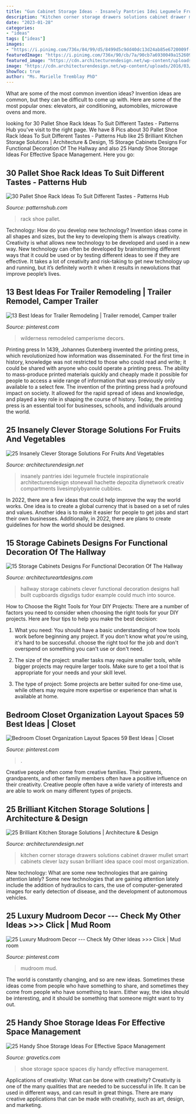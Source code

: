 ```yaml
---
title: "Gun Cabinet Storage Ideas - Insanely Pantries Idei Legumele Fructele Inspirationale Architecturendesign Stonewall Hachette Depozita Diynetwork Creativ Compartments Livesimplybyannie Cubbies"
description: "Kitchen corner storage drawers solutions cabinet drawer mullet smart cabinets clever lazy susan brilliant idea space cool most organization"
date: "2023-01-28"
categories:
- "ideas"
tags: ["ideas"]
images:
- "https://i.pinimg.com/736x/84/99/d5/8499d5c9dd40dc13d24ab85e6720009f--mudrooms-with-laundry-laundry-rooms.jpg"
featuredImage: "https://i.pinimg.com/736x/90/cb/7a/90cb7a6930049a15260928a95891b6c9.jpg"
featured_image: "https://cdn.architecturendesign.net/wp-content/uploads/2016/03/AD-Insanely-Clever-Storage-Solutions-For-Furits-And-Vegetables-20.jpeg"
image: "https://cdn.architecturendesign.net/wp-content/uploads/2016/03/AD-Insanely-Clever-Storage-Solutions-For-Furits-And-Vegetables-20.jpeg"
ShowToc: true
author: "Ms. Marielle Tremblay PhD"
---
```



What are some of the most common invention ideas?
Invention ideas are common, but they can be difficult to come up with. Here are some of the most popular ones: elevators, air conditioning, automobiles, microwave ovens and more.

	

		
looking for 30 Pallet Shoe Rack Ideas To Suit Different Tastes - Patterns Hub you've visit to the right page. We have 8 Pics about 30 Pallet Shoe Rack Ideas To Suit Different Tastes - Patterns Hub like 25 Brilliant Kitchen Storage Solutions | Architecture &amp; Design, 15 Storage Cabinets Designs For Functional Decoration Of The Hallway and also 25 Handy Shoe Storage Ideas For Effective Space Management. Here you go:
		
    
## 30 Pallet Shoe Rack Ideas To Suit Different Tastes - Patterns Hub

<img loading=lazy src="https://patternshub.com/wp-content/uploads/2016/11/Pallet-shoe-rack-wall.jpg" onerror="this.onerror=null;this.src='https://tse3.mm.bing.net/th?id=OIP.qxyuwPAL4PpCaahdN3EDbwHaJ3&amp;pid=15.1';" alt="30 Pallet Shoe Rack Ideas To Suit Different Tastes - Patterns Hub">

_Source: patternshub.com_

>rack shoe pallet. 

	

Technology: How do you develop new technology?
Invention ideas come in all shapes and sizes, but the key to developing them is always creativity. Creativity is what allows new technology to be developed and used in a new way. New technology can often be developed by brainstorming different ways that it could be used or by testing different ideas to see if they are effective. It takes a lot of creativity and risk-taking to get new technology up and running, but it’s definitely worth it when it results in newolutions that improve people’s lives.

    
## 13 Best Ideas For Trailer Remodeling | Trailer Remodel, Camper Trailer

<img loading=lazy src="https://i.pinimg.com/736x/90/cb/7a/90cb7a6930049a15260928a95891b6c9.jpg" onerror="this.onerror=null;this.src='https://tse3.mm.bing.net/th?id=OIP.FY9QvamGcKjKBf5_Zv7YWgHaJ3&amp;pid=15.1';" alt="13 Best Ideas for Trailer Remodeling | Trailer remodel, Camper trailer">

_Source: pinterest.com_

>wilderness remodeled camperisme decors. 

	

Printing press
In 1439, Johannes Gutenberg invented the printing press, which revolutionized how information was disseminated. For the first time in history, knowledge was not restricted to those who could read and write; it could be shared with anyone who could operate a printing press. The ability to mass-produce printed materials quickly and cheaply made it possible for people to access a wide range of information that was previously only available to a select few.
The invention of the printing press had a profound impact on society. It allowed for the rapid spread of ideas and knowledge, and played a key role in shaping the course of history. Today, the printing press is an essential tool for businesses, schools, and individuals around the world.

    
## 25 Insanely Clever Storage Solutions For Fruits And Vegetables

<img loading=lazy src="https://cdn.architecturendesign.net/wp-content/uploads/2016/03/AD-Insanely-Clever-Storage-Solutions-For-Furits-And-Vegetables-20.jpeg" onerror="this.onerror=null;this.src='https://tse3.mm.bing.net/th?id=OIP.rVwrGOmmtIPRQ1MVNQ_fYAHaJ4&amp;pid=15.1';" alt="25 Insanely Clever Storage Solutions For Fruits And Vegetables">

_Source: architecturendesign.net_

>insanely pantries idei legumele fructele inspirationale architecturendesign stonewall hachette depozita diynetwork creativ compartments livesimplybyannie cubbies. 

	

In 2022, there are a few ideas that could help improve the way the world works. One idea is to create a global currency that is based on a set of rules and values. Another idea is to make it easier for people to get jobs and start their own businesses. Additionally, in 2022, there are plans to create guidelines for how the world should be designed.

    
## 15 Storage Cabinets Designs For Functional Decoration Of The Hallway

<img loading=lazy src="http://www.architectureartdesigns.com/wp-content/uploads/2015/11/443.jpg" onerror="this.onerror=null;this.src='https://tse4.mm.bing.net/th?id=OIP.53ydOGy9N39cMf3rWT5Z5gHaLI&amp;pid=15.1';" alt="15 Storage Cabinets Designs For Functional Decoration Of The Hallway">

_Source: architectureartdesigns.com_

>hallway storage cabinets clever functional decoration designs hall built cupboards digsdigs tudor example could much into source. 

	

How to Choose the Right Tools for Your DIY Projects:
There are a number of factors you need to consider when choosing the right tools for your DIY projects. Here are four tips to help you make the best decision:
1. What you need: You should have a basic understanding of how tools work before beginning any project. If you don't know what you're using, it's hard to be successful. choose the right tool for the job and don't overspend on something you can't use or don't need.

2. The size of the project: smaller tasks may require smaller tools, while bigger projects may require larger tools. Make sure to get a tool that is appropriate for your needs and your skill level.

3. The type of project: Some projects are better suited for one-time use, while others may require more expertise or experience than what is available at home.

    
## Bedroom Closet Organization Layout Spaces 59 Best Ideas | Closet

<img loading=lazy src="https://i.pinimg.com/736x/5c/2d/d0/5c2dd03f6d4e272d6dc608ef62b735ec.jpg" onerror="this.onerror=null;this.src='https://tse1.mm.bing.net/th?id=OIP.cJaSeO0it8WyBrzU9x6xGgAAAA&amp;pid=15.1';" alt="Bedroom Closet Organization Layout Spaces 59 Best Ideas | Closet">

_Source: pinterest.com_

>. 

	

Creative people often come from creative families. Their parents, grandparents, and other family members often have a positive influence on their creativity. Creative people often have a wide variety of interests and are able to work on many different types of projects.

    
## 25 Brilliant Kitchen Storage Solutions | Architecture &amp; Design

<img loading=lazy src="http://cdn.architecturendesign.net/wp-content/uploads/2014/09/25-Mullet-Cabinetry-Kitchen-Corner-Drawers.jpg" onerror="this.onerror=null;this.src='https://tse4.mm.bing.net/th?id=OIP.748ptL36zV8QrA8u0XiEhAHaJ3&amp;pid=15.1';" alt="25 Brilliant Kitchen Storage Solutions | Architecture &amp; Design">

_Source: architecturendesign.net_

>kitchen corner storage drawers solutions cabinet drawer mullet smart cabinets clever lazy susan brilliant idea space cool most organization. 

	

New technology: What are some new technologies that are gaining attention lately?
Some new technologies that are gaining attention lately include the addition of hydraulics to cars, the use of computer-generated images for early detection of disease, and the development of autonomous vehicles.

    
## 25 Luxury Mudroom Decor --- Check My Other Ideas &gt;&gt;&gt; Click | Mud Room

<img loading=lazy src="https://i.pinimg.com/736x/84/99/d5/8499d5c9dd40dc13d24ab85e6720009f--mudrooms-with-laundry-laundry-rooms.jpg" onerror="this.onerror=null;this.src='https://tse4.mm.bing.net/th?id=OIP.L9dWeLzvgFBgHUmkPqtZ1QHaLG&amp;pid=15.1';" alt="25 Luxury Mudroom Decor --- Check My Other Ideas &gt;&gt;&gt; Click | Mud room">

_Source: pinterest.com_

>mudroom mud. 

	

The world is constantly changing, and so are new ideas. Sometimes these ideas come from people who have something to share, and sometimes they come from people who have something to learn. Either way, the idea should be interesting, and it should be something that someone might want to try out.

    
## 25 Handy Shoe Storage Ideas For Effective Space Management

<img loading=lazy src="https://www.gravetics.com/wp-content/uploads/2017/07/DIY-Shoe-Storage-Ideas-for-Small-Spaces.jpg" onerror="this.onerror=null;this.src='https://tse3.mm.bing.net/th?id=OIP.-1CSqVFk5OeK3tOx_AtvuwHaKo&amp;pid=15.1';" alt="25 Handy Shoe Storage Ideas For Effective Space Management">

_Source: gravetics.com_

>shoe storage space spaces diy handy effective management. 

	

Applications of creativity: What can be done with creativity?
Creativity is one of the many qualities that are needed to be successful in life. It can be used in different ways, and can result in great things. There are many creative applications that can be made with creativity, such as art, design, and marketing.

